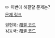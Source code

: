 ✏️ 이번에 해결할 문제는? <br>
[문제 링크](https://leetcode.com/problems/number-of-islands/)

권현욱: [해결 코드]() <br>
김동국: [해결 코드]() <br>
